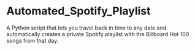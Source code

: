 # Automated_Spotify_Playlist
A Python script that lets you travel back in time to any date and automatically creates a private Spotify playlist with the Billboard Hot 100 songs from that day.
